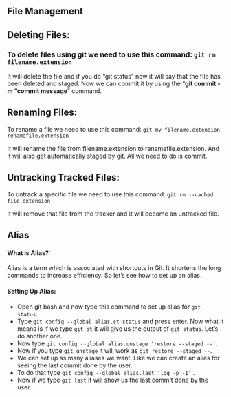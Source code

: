 ## **File Management**

## Deleting Files:

### To delete files using git we need to use this command: `git rm filename.extension`

It will delete the file and if you do “git status” now it will say that the file has been deleted and staged. Now we can commit it by using the “**git commit -m “commit message**” command.

## Renaming Files:

To rename a file we need to use this command: `git mv filename.extension renamefile.extension`

It will rename the file from filename.extension to renamefile.extension. And it will also get automatically staged by git. All we need to do is commit.

## Untracking Tracked Files:

To untrack a specific file we need to use this command: `git rm --cached file.extension`

It will remove that file from the tracker and it will become an untracked file.

## **Alias**

#### **What is Alias?:**

Alias is a term which is associated with shortcuts in Git. It shortens the long commands to increase efficiency. So let’s see how to set up an alias.

#### **Setting Up Alias:**

- Open git bash and now type this command to set up alias for `git status`.
- Type `git config --global alias.st status` and press enter. Now what it means is if we type `git st` it will give us the output of `git status`. Let’s do another one.
- Now type `git config --global alias.unstage ‘restore --staged --’`.
- Now if you type `git unstage` it will work as `git restore --staged --`.
- We can set up as many aliases we want. Like we can create an alias for seeing the last commit done by the user.
- To do that type `git config --global alias.last ‘log -p -1’` .
- Now if we type `git last` it will show us the last commit done by the user.